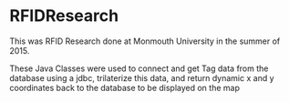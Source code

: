 # RFIDResearch
This was RFID Research done at Monmouth University in the summer of 2015.

These Java Classes were used to connect and get Tag data from the database using a jdbc, trilaterize this data, and return dynamic x and y coordinates back to the database to be displayed on the map
